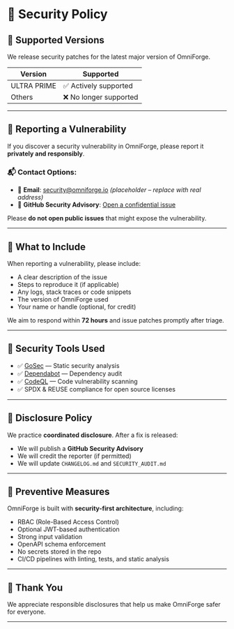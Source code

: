 # 🔐 Security Policy

## 📅 Supported Versions

We release security patches for the latest major version of OmniForge.

| Version      | Supported          |
|--------------|--------------------|
| ULTRA PRIME  | ✅ Actively supported |
| Others       | ❌ No longer supported |

---

## 📣 Reporting a Vulnerability

If you discover a security vulnerability in OmniForge, please report it **privately and responsibly**.

### 📬 Contact Options:

- 📧 **Email**: security@omniforge.io *(placeholder – replace with real address)*
- 🐞 **GitHub Security Advisory**: [Open a confidential issue](https://github.com/AUSP59/terraformpp-multiverses/security/advisories)

Please **do not open public issues** that might expose the vulnerability.

---

## 🔎 What to Include

When reporting a vulnerability, please include:

- A clear description of the issue
- Steps to reproduce it (if applicable)
- Any logs, stack traces or code snippets
- The version of OmniForge used
- Your name or handle (optional, for credit)

We aim to respond within **72 hours** and issue patches promptly after triage.

---

## 🧪 Security Tools Used

- ✅ [GoSec](https://github.com/securego/gosec) — Static security analysis
- ✅ [Dependabot](https://docs.github.com/en/code-security) — Dependency audit
- ✅ [CodeQL](https://codeql.github.com/) — Code vulnerability scanning
- ✅ SPDX & REUSE compliance for open source licenses

---

## 🧾 Disclosure Policy

We practice **coordinated disclosure**. After a fix is released:

- We will publish a **GitHub Security Advisory**
- We will credit the reporter (if permitted)
- We will update `CHANGELOG.md` and `SECURITY_AUDIT.md`

---

## 🧰 Preventive Measures

OmniForge is built with **security-first architecture**, including:

- RBAC (Role-Based Access Control)
- Optional JWT-based authentication
- Strong input validation
- OpenAPI schema enforcement
- No secrets stored in the repo
- CI/CD pipelines with linting, tests, and static analysis

---

## 🙏 Thank You

We appreciate responsible disclosures that help us make OmniForge safer for everyone.

---
